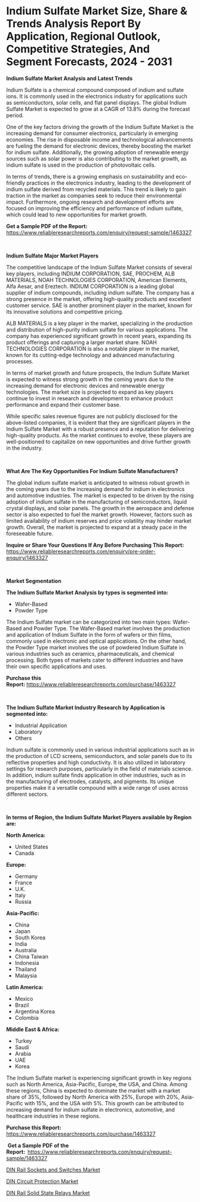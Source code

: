 <p><h1>Indium Sulfate Market Size, Share & Trends Analysis Report By Application, Regional Outlook, Competitive Strategies, And Segment Forecasts, 2024 - 2031</h1></p><p><strong>Indium Sulfate Market Analysis and Latest Trends</strong></p>
<p><p>Indium Sulfate is a chemical compound composed of indium and sulfate ions. It is commonly used in the electronics industry for applications such as semiconductors, solar cells, and flat panel displays. The global Indium Sulfate Market is expected to grow at a CAGR of 13.8% during the forecast period.</p><p>One of the key factors driving the growth of the Indium Sulfate Market is the increasing demand for consumer electronics, particularly in emerging economies. The rise in disposable income and technological advancements are fueling the demand for electronic devices, thereby boosting the market for indium sulfate. Additionally, the growing adoption of renewable energy sources such as solar power is also contributing to the market growth, as indium sulfate is used in the production of photovoltaic cells.</p><p>In terms of trends, there is a growing emphasis on sustainability and eco-friendly practices in the electronics industry, leading to the development of indium sulfate derived from recycled materials. This trend is likely to gain traction in the market as companies seek to reduce their environmental impact. Furthermore, ongoing research and development efforts are focused on improving the efficiency and performance of indium sulfate, which could lead to new opportunities for market growth.</p></p>
<p><strong>Get a Sample PDF of the Report:&nbsp;</strong> <a href="https://www.reliableresearchreports.com/enquiry/request-sample/1463327">https://www.reliableresearchreports.com/enquiry/request-sample/1463327</a></p>
<p>&nbsp;</p>
<p><strong>Indium Sulfate Major Market Players</strong></p>
<p><p>The competitive landscape of the Indium Sulfate Market consists of several key players, including INDIUM CORPORATION, SAE, PROCHEM, ALB MATERIALS, NOAH TECHNOLOGIES CORPORATION, American Elements, Alfa Aesar, and Ereztech. INDIUM CORPORATION is a leading global supplier of indium compounds, including indium sulfate. The company has a strong presence in the market, offering high-quality products and excellent customer service. SAE is another prominent player in the market, known for its innovative solutions and competitive pricing.</p><p>ALB MATERIALS is a key player in the market, specializing in the production and distribution of high-purity indium sulfate for various applications. The company has experienced significant growth in recent years, expanding its product offerings and capturing a larger market share. NOAH TECHNOLOGIES CORPORATION is also a notable player in the market, known for its cutting-edge technology and advanced manufacturing processes.</p><p>In terms of market growth and future prospects, the Indium Sulfate Market is expected to witness strong growth in the coming years due to the increasing demand for electronic devices and renewable energy technologies. The market size is projected to expand as key players continue to invest in research and development to enhance product performance and expand their customer base.</p><p>While specific sales revenue figures are not publicly disclosed for the above-listed companies, it is evident that they are significant players in the Indium Sulfate Market with a robust presence and a reputation for delivering high-quality products. As the market continues to evolve, these players are well-positioned to capitalize on new opportunities and drive further growth in the industry.</p></p>
<p>&nbsp;</p>
<p><strong>What Are The Key Opportunities For Indium Sulfate Manufacturers?</strong></p>
<p><p>The global indium sulfate market is anticipated to witness robust growth in the coming years due to the increasing demand for indium in electronics and automotive industries. The market is expected to be driven by the rising adoption of indium sulfate in the manufacturing of semiconductors, liquid crystal displays, and solar panels. The growth in the aerospace and defense sector is also expected to fuel the market growth. However, factors such as limited availability of indium reserves and price volatility may hinder market growth. Overall, the market is projected to expand at a steady pace in the foreseeable future.</p></p>
<p><strong>Inquire or Share Your Questions If Any Before Purchasing This Report:</strong> <a href="https://www.reliableresearchreports.com/enquiry/pre-order-enquiry/1463327">https://www.reliableresearchreports.com/enquiry/pre-order-enquiry/1463327</a></p>
<p>&nbsp;</p>
<p><strong>Market Segmentation</strong></p>
<p><strong>The Indium Sulfate Market Analysis by types is segmented into:</strong></p>
<p><ul><li>Wafer-Based</li><li>Powder Type</li></ul></p>
<p><p>The Indium Sulfate market can be categorized into two main types: Wafer-Based and Powder Type. The Wafer-Based market involves the production and application of Indium Sulfate in the form of wafers or thin films, commonly used in electronic and optical applications. On the other hand, the Powder Type market involves the use of powdered Indium Sulfate in various industries such as ceramics, pharmaceuticals, and chemical processing. Both types of markets cater to different industries and have their own specific applications and uses.</p></p>
<p><strong>Purchase this Report:&nbsp;</strong><a href="https://www.reliableresearchreports.com/purchase/1463327">https://www.reliableresearchreports.com/purchase/1463327</a></p>
<p>&nbsp;</p>
<p><strong>The Indium Sulfate Market Industry Research by Application is segmented into:</strong></p>
<p><ul><li>Industrial Application</li><li>Laboratory</li><li>Others</li></ul></p>
<p><p>Indium sulfate is commonly used in various industrial applications such as in the production of LCD screens, semiconductors, and solar panels due to its reflective properties and high conductivity. It is also utilized in laboratory settings for research purposes, particularly in the field of materials science. In addition, indium sulfate finds application in other industries, such as in the manufacturing of electrodes, catalysts, and pigments. Its unique properties make it a versatile compound with a wide range of uses across different sectors.</p></p>
<p>&nbsp;</p>
<p><strong>In terms of Region, the Indium Sulfate Market Players available by Region are:</strong></p>
<p>
    <p> <strong> North America: </strong>
        <ul>
            <li>United States</li>
            <li>Canada</li>
        </ul>
        </p> 
    <p> <strong> Europe: </strong>
        <ul>
            <li>Germany</li>
            <li>France</li>
            <li>U.K.</li>
            <li>Italy</li>
            <li>Russia</li>
        </ul>
        </p> 
    <p> <strong> Asia-Pacific: </strong>
        <ul>
            <li>China</li>
            <li>Japan</li>
            <li>South Korea</li>
            <li>India</li>
            <li>Australia</li>
            <li>China Taiwan</li>
            <li>Indonesia</li>
            <li>Thailand</li>
            <li>Malaysia</li>
        </ul>
        </p> 
    <p> <strong> Latin America: </strong>
        <ul>
            <li>Mexico</li>
            <li>Brazil</li>
            <li>Argentina Korea</li>
            <li>Colombia</li>
        </ul>
        </p> 
    <p> <strong> Middle East & Africa: </strong>
        <ul>
            <li>Turkey</li>
            <li>Saudi</li>
            <li>Arabia</li>
            <li>UAE</li>
            <li>Korea</li>
        </ul>
    </p>
    </p>
<p><p>The Indium Sulfate market is experiencing significant growth in key regions such as North America, Asia-Pacific, Europe, the USA, and China. Among these regions, China is expected to dominate the market with a market share of 35%, followed by North America with 25%, Europe with 20%, Asia-Pacific with 15%, and the USA with 5%. This growth can be attributed to increasing demand for indium sulfate in electronics, automotive, and healthcare industries in these regions.</p></p>
<p><strong>Purchase this Report: </strong><a href="https://www.reliableresearchreports.com/purchase/1463327">https://www.reliableresearchreports.com/purchase/1463327</a></p>
<p>&nbsp;<strong>Get a Sample PDF of the Report:&nbsp;&nbsp;</strong><a href="https://www.reliableresearchreports.com/enquiry/request-sample/1463327">https://www.reliableresearchreports.com/enquiry/request-sample/1463327</a></p>
<p><strong></strong></p>
<p><p><a href="https://view.publitas.com/reportprime-1/din-rail-sockets-and-switches-market-a-comprehensive-report-of-its-market-share-growth-trends-2023-2030/">DIN Rail Sockets and Switches Market</a></p><p><a href="https://view.publitas.com/reportprime-1/din-circuit-protection-market-share-market-new-trends-analysis-report-by-type-by-application-by-end-use-by-region-and-segment-forecasts-2023-2030/">DIN Circuit Protection Market</a></p><p><a href="https://view.publitas.com/reportprime-1/din-rail-solid-state-relays-market-size-growing-and-forecasted-for-period-from-2023-2030-and-provides-complete-market-analysis-of-this-market/">DIN Rail Solid State Relays Market</a></p></p>